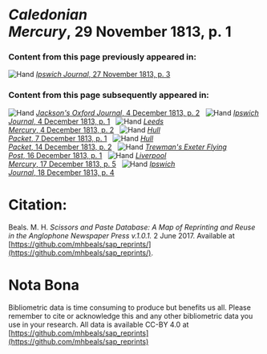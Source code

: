 # *Caledonian Mercury*, 29 November 1813, p. 1  
  
### Content from this page previously appeared in:  
![Hand](http://scissorsandpaste.net/wp-content/uploads/2017/06/smallhandpointer.png) [*Ipswich Journal*, 27 November 1813, p. 3](https://mhbeals.github.io/sap_html/Ipswich-Journal/Ipswich-Journal-27-November-1813-p-3)  
  
### Content from this page subsequently appeared in:  
![Hand](http://scissorsandpaste.net/wp-content/uploads/2017/06/smallhandpointer.png) [*Jackson's Oxford Journal*, 4 December 1813, p. 2](https://mhbeals.github.io/sap_html/Jackson's-Oxford-Journal/Jackson's-Oxford-Journal-4-December-1813-p-2)  
![Hand](http://scissorsandpaste.net/wp-content/uploads/2017/06/smallhandpointer.png) [*Ipswich Journal*, 4 December 1813, p. 1](https://mhbeals.github.io/sap_html/Ipswich-Journal/Ipswich-Journal-4-December-1813-p-1)  
![Hand](http://scissorsandpaste.net/wp-content/uploads/2017/06/smallhandpointer.png) [*Leeds Mercury*, 4 December 1813, p. 2](https://mhbeals.github.io/sap_html/Leeds-Mercury/Leeds-Mercury-4-December-1813-p-2)  
![Hand](http://scissorsandpaste.net/wp-content/uploads/2017/06/smallhandpointer.png) [*Hull Packet*, 7 December 1813, p. 1](https://mhbeals.github.io/sap_html/Hull-Packet/Hull-Packet-7-December-1813-p-1)  
![Hand](http://scissorsandpaste.net/wp-content/uploads/2017/06/smallhandpointer.png) [*Hull Packet*, 14 December 1813, p. 2](https://mhbeals.github.io/sap_html/Hull-Packet/Hull-Packet-14-December-1813-p-2)  
![Hand](http://scissorsandpaste.net/wp-content/uploads/2017/06/smallhandpointer.png) [*Trewman's Exeter Flying Post*, 16 December 1813, p. 1](https://mhbeals.github.io/sap_html/Trewman's-Exeter-Flying-Post/Trewman's-Exeter-Flying-Post-16-December-1813-p-1)  
![Hand](http://scissorsandpaste.net/wp-content/uploads/2017/06/smallhandpointer.png) [*Liverpool Mercury*, 17 December 1813, p. 5](https://mhbeals.github.io/sap_html/Liverpool-Mercury/Liverpool-Mercury-17-December-1813-p-5)  
![Hand](http://scissorsandpaste.net/wp-content/uploads/2017/06/smallhandpointer.png) [*Ipswich Journal*, 18 December 1813, p. 4](https://mhbeals.github.io/sap_html/Ipswich-Journal/Ipswich-Journal-18-December-1813-p-4)  


# Citation: 

Beals. M. H. *Scissors and Paste Database: A Map of Reprinting and Reuse in the Anglophone Newspaper Press v.1.0.1.* 2 June 2017. Available at [https://github.com/mhbeals/sap_reprints/](https://github.com/mhbeals/sap_reprints/). 

# Nota Bona

Bibliometric data is time consuming to produce but benefits us all. Please remember to cite or acknowledge this and any other bibliometric data you use in your research. All data is available CC-BY 4.0 at [https://github.com/mhbeals/sap_reprints](https://github.com/mhbeals/sap_reprints)
